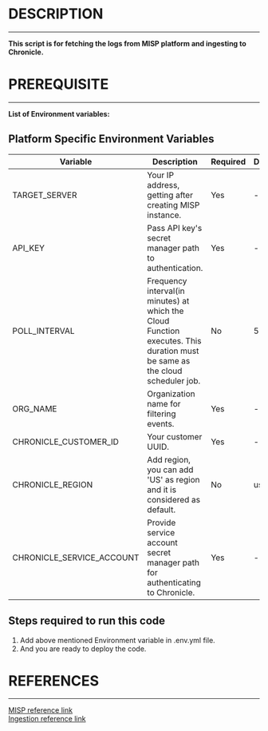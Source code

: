 # DESCRIPTION
---

**This script is for fetching the logs from MISP platform and ingesting to Chronicle.**


# PREREQUISITE
---

**List of Environment variables:**


## Platform Specific Environment Variables

| Variable                  | Description                                                                                  | Required | Default | Secret |
| ------------------------- | -------------------------------------------------------------------------------------------- | -------- | ------- | ------ |
| TARGET_SERVER             | Your IP address, getting after creating MISP instance.                                       | Yes      | -       | No     |
| API_KEY                   | Pass API key's secret manager path to authentication.                                        | Yes      | -       | Yes    |
| POLL_INTERVAL             | Frequency interval(in minutes) at which the Cloud Function executes. This duration must be same as the cloud scheduler job. | No      | 5       | No     |
| ORG_NAME                  | Organization name for filtering events.                                                      | Yes      | -       | No     |
| CHRONICLE_CUSTOMER_ID     | Your customer UUID.                                                                          | Yes      | -       | No     |
| CHRONICLE_REGION          | Add region, you can add 'US' as region and it is considered as default.                      | No       | us      | No     |
| CHRONICLE_SERVICE_ACCOUNT | Provide service account secret manager path for authenticating to Chronicle.                 | Yes      | -       | Yes    |


## Steps required to run this code

1. Add above mentioned Environment variable in .env.yml file.
2. And you are ready to deploy the code.


# REFERENCES
---

[MISP reference link](https://www.misp-project.org/openapi)<br>
[Ingestion reference link](https://cloud.google.com/chronicle/docs/reference/ingestion-api#unstructuredlogentries)